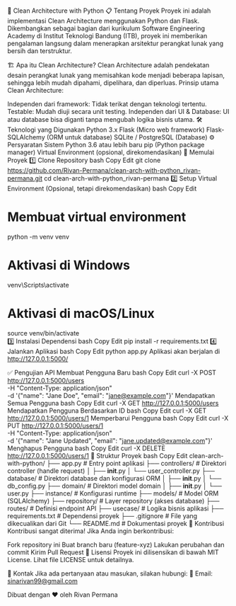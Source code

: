 🚀 Clean Architecture with Python
📋 Tentang Proyek
Proyek ini adalah implementasi Clean Architecture menggunakan Python dan Flask. Dikembangkan sebagai bagian dari kurikulum Software Engineering Academy di Institut Teknologi Bandung (ITB), proyek ini memberikan pengalaman langsung dalam menerapkan arsitektur perangkat lunak yang bersih dan terstruktur.

🏗️ Apa itu Clean Architecture?
Clean Architecture adalah pendekatan desain perangkat lunak yang memisahkan kode menjadi beberapa lapisan, sehingga lebih mudah dipahami, dipelihara, dan diperluas. Prinsip utama Clean Architecture:

Independen dari framework: Tidak terikat dengan teknologi tertentu.
Testable: Mudah diuji secara unit testing.
Independen dari UI & Database: UI atau database bisa diganti tanpa mengubah logika bisnis utama.
🛠️ Teknologi yang Digunakan
Python 3.x
Flask (Micro web framework)
Flask-SQLAlchemy (ORM untuk database)
SQLite / PostgreSQL (Database)
⚙️ Persyaratan Sistem
Python 3.6 atau lebih baru
pip (Python package manager)
Virtual Environment (opsional, direkomendasikan)
🚀 Memulai Proyek
1️⃣ Clone Repository
bash
Copy
Edit
git clone https://github.com/Rivan-Permana/clean-arch-with-python_rivan-permana.git
cd clean-arch-with-python_rivan-permana
2️⃣ Setup Virtual Environment (Opsional, tetapi direkomendasikan)
bash
Copy
Edit
# Membuat virtual environment
python -m venv venv  

# Aktivasi di Windows
venv\Scripts\activate  

# Aktivasi di macOS/Linux
source venv/bin/activate  
3️⃣ Instalasi Dependensi
bash
Copy
Edit
pip install -r requirements.txt
4️⃣ Jalankan Aplikasi
bash
Copy
Edit
python app.py
Aplikasi akan berjalan di http://127.0.0.1:5000/

✅ Pengujian API
Membuat Pengguna Baru
bash
Copy
Edit
curl -X POST http://127.0.0.1:5000/users \
     -H "Content-Type: application/json" \
     -d '{"name": "Jane Doe", "email": "jane@example.com"}'
Mendapatkan Semua Pengguna
bash
Copy
Edit
curl -X GET http://127.0.0.1:5000/users
Mendapatkan Pengguna Berdasarkan ID
bash
Copy
Edit
curl -X GET http://127.0.0.1:5000/users/1
Memperbarui Pengguna
bash
Copy
Edit
curl -X PUT http://127.0.0.1:5000/users/1 \
     -H "Content-Type: application/json" \
     -d '{"name": "Jane Updated", "email": "jane.updated@example.com"}'
Menghapus Pengguna
bash
Copy
Edit
curl -X DELETE http://127.0.0.1:5000/users/1
📁 Struktur Proyek
bash
Copy
Edit
clean-arch-with-python/
├── app.py                 # Entry point aplikasi
├── controllers/           # Direktori controller (handle request)
│   ├── __init__.py
│   └── user_controller.py
├── database/              # Direktori database dan konfigurasi ORM
│   ├── __init__.py
│   └── db_config.py
├── domain/                # Direktori model domain
│   ├── __init__.py
│   └── user.py
├── instance/              # Konfigurasi runtime
├── models/                # Model ORM (SQLAlchemy)
├── repository/            # Layer repository (akses database)
├── routes/                # Definisi endpoint API
├── usecase/               # Logika bisnis aplikasi
├── requirements.txt       # Dependensi proyek
├── .gitignore             # File yang dikecualikan dari Git
└── README.md              # Dokumentasi proyek
🤝 Kontribusi
Kontribusi sangat diterima! Jika Anda ingin berkontribusi:

Fork repository ini
Buat branch baru (feature-xyz)
Lakukan perubahan dan commit
Kirim Pull Request
📜 Lisensi
Proyek ini dilisensikan di bawah MIT License. Lihat file LICENSE untuk detailnya.

📧 Kontak
Jika ada pertanyaan atau masukan, silakan hubungi:
📩 Email: sinarivan99@gmail.com

Dibuat dengan ❤️ oleh Rivan Permana
